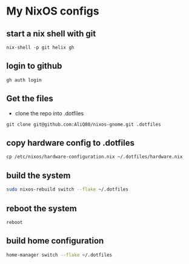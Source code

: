 # My NixOS configs

## start a nix shell with git
```
nix-shell -p git helix gh
```

## login to github
```
gh auth login
```

## Get the files
- clone the repo into .dotfiles
```
git clone git@github.com:AliQ80/nixos-gnome.git .dotfiles
```

## copy hardware config to .dotfiles
```
cp /etc/nixos/hardware-configuration.nix ~/.dotfiles/hardware.nix
```

## build the system
```bash
sudo nixos-rebuild switch --flake ~/.dotfiles
```

## reboot the system
```
reboot
```

## build home configuration
```bash
home-manager switch --flake ~/.dotfiles
```

